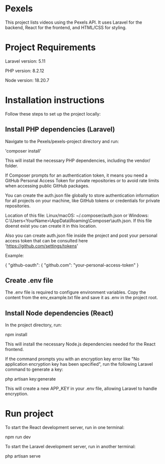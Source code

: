 # Pexels
This project lists videos using the Pexels API. It uses Laravel for the backend, React for the frontend, and HTML/CSS for styling.

# Project Requirements
Laravel version: 5.11

PHP version: 8.2.12

Node version: 18.20.7

# Installation instructions

Follow these steps to set up the project locally:

## Install PHP dependencies (Laravel)
Navigate to the Pexels/pexels-project directory and run:

'composer install'

This will install the necessary PHP dependencies, including the vendor/ folder.

If Composer prompts for an authentication token, it means you need a GitHub Personal Access Token for private repositories or to avoid rate limits when accessing public GitHub packages.

You can create the auth.json file globally to store authentication information for all projects on your machine, like GitHub tokens or credentials for private repositories.

Location of this file: Linux/macOS: ~/.composer/auth.json or Windows: C:\Users\<YourName>\AppData\Roaming\Composer\auth.json. If this file doenst exist you can create it in this location.

Also you can create auth.json file inside the project and post your personal access token that can be consulted here 'https://github.com/settings/tokens'

Example:

{
  "github-oauth": {
    "github.com": "your-personal-access-token"
}

## Create .env file
The .env file is required to configure environment variables. Copy the content from the env_example.txt file and save it as .env in the project root.

## Install Node dependencies (React)
In the project directory, run:

npm install

This will install the necessary Node.js dependencies needed for the React frontend.

If the command prompts you with an encryption key error like "No application encryption key has been specified", run the following Laravel command to generate a key:

php artisan key:generate

This will create a new APP_KEY in your .env file, allowing Laravel to handle encryption.

# Run project

To start the React development server, run in one terminal:

npm run dev

To start the Laravel development server, run in another terminal:

php artisan serve
